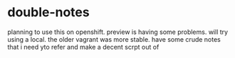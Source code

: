 # double-notes

planning to use this on openshift.
preview is having some problems.
will try using a local.
the older vagrant was more stable.
have some crude notes that i need yto refer and make a decent scrpt out of
